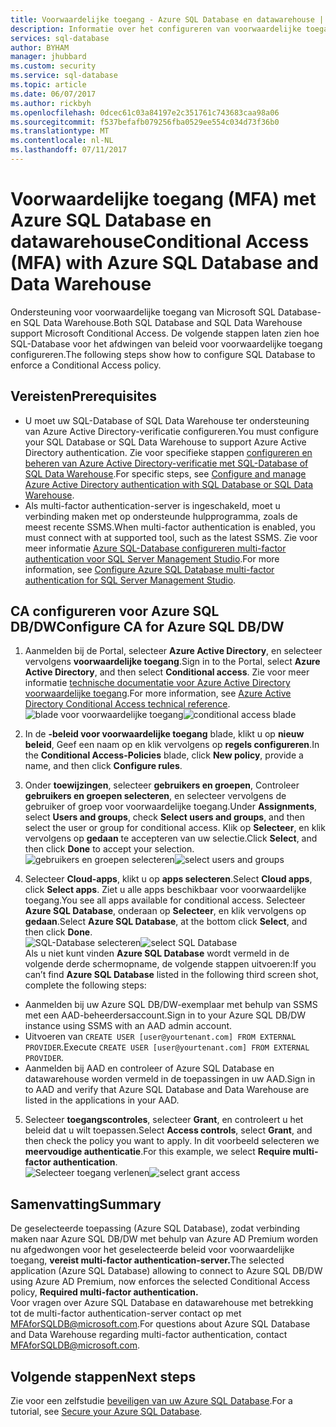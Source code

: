 ```yaml
---
title: Voorwaardelijke toegang - Azure SQL Database en datawarehouse | Microsoft-document
description: Informatie over het configureren van voorwaardelijke toegang voor Azure SQL Database en datawarehouse.
services: sql-database
author: BYHAM
manager: jhubbard
ms.custom: security
ms.service: sql-database
ms.topic: article
ms.date: 06/07/2017
ms.author: rickbyh
ms.openlocfilehash: 0dcec61c03a84197e2c351761c743683caa98a06
ms.sourcegitcommit: f537befafb079256fba0529ee554c034d73f36b0
ms.translationtype: MT
ms.contentlocale: nl-NL
ms.lasthandoff: 07/11/2017
---
```

# <a name="conditional-access-mfa-with-azure-sql-database-and-data-warehouse"></a><span data-ttu-id="111ef-103">Voorwaardelijke toegang (MFA) met Azure SQL Database en datawarehouse</span><span class="sxs-lookup"><span data-stu-id="111ef-103">Conditional Access (MFA) with Azure SQL Database and Data Warehouse</span></span>  

<span data-ttu-id="111ef-104">Ondersteuning voor voorwaardelijke toegang van Microsoft SQL Database- en SQL Data Warehouse.</span><span class="sxs-lookup"><span data-stu-id="111ef-104">Both SQL Database and SQL Data Warehouse support Microsoft Conditional Access.</span></span> <span data-ttu-id="111ef-105">De volgende stappen laten zien hoe SQL-Database voor het afdwingen van beleid voor voorwaardelijke toegang configureren.</span><span class="sxs-lookup"><span data-stu-id="111ef-105">The following steps show how to configure SQL Database to enforce a Conditional Access policy.</span></span>  

## <a name="prerequisites"></a><span data-ttu-id="111ef-106">Vereisten</span><span class="sxs-lookup"><span data-stu-id="111ef-106">Prerequisites</span></span>  
- <span data-ttu-id="111ef-107">U moet uw SQL-Database of SQL Data Warehouse ter ondersteuning van Azure Active Directory-verificatie configureren.</span><span class="sxs-lookup"><span data-stu-id="111ef-107">You must configure your SQL Database or SQL Data Warehouse to support Azure Active Directory authentication.</span></span> <span data-ttu-id="111ef-108">Zie voor specifieke stappen [configureren en beheren van Azure Active Directory-verificatie met SQL-Database of SQL Data Warehouse](sql-database-aad-authentication-configure.md).</span><span class="sxs-lookup"><span data-stu-id="111ef-108">For specific steps, see [Configure and manage Azure Active Directory authentication with SQL Database or SQL Data Warehouse](sql-database-aad-authentication-configure.md).</span></span>  
- <span data-ttu-id="111ef-109">Als multi-factor authentication-server is ingeschakeld, moet u verbinding maken met op ondersteunde hulpprogramma, zoals de meest recente SSMS.</span><span class="sxs-lookup"><span data-stu-id="111ef-109">When multi-factor authentication is enabled, you must connect with at supported tool, such as the latest SSMS.</span></span> <span data-ttu-id="111ef-110">Zie voor meer informatie [Azure SQL-Database configureren multi-factor authentication voor SQL Server Management Studio](sql-database-ssms-mfa-authentication-configure.md).</span><span class="sxs-lookup"><span data-stu-id="111ef-110">For more information, see [Configure Azure SQL Database multi-factor authentication for SQL Server Management Studio](sql-database-ssms-mfa-authentication-configure.md).</span></span>  

## <a name="configure-ca-for-azure-sql-dbdw"></a><span data-ttu-id="111ef-111">CA configureren voor Azure SQL DB/DW</span><span class="sxs-lookup"><span data-stu-id="111ef-111">Configure CA for Azure SQL DB/DW</span></span>  
1.  <span data-ttu-id="111ef-112">Aanmelden bij de Portal, selecteer **Azure Active Directory**, en selecteer vervolgens **voorwaardelijke toegang**.</span><span class="sxs-lookup"><span data-stu-id="111ef-112">Sign in to the Portal, select **Azure Active Directory**, and then select **Conditional access**.</span></span> <span data-ttu-id="111ef-113">Zie voor meer informatie [technische documentatie voor Azure Active Directory voorwaardelijke toegang](https://docs.microsoft.com/en-us/azure/active-directory/active-directory-conditional-access-technical-reference).</span><span class="sxs-lookup"><span data-stu-id="111ef-113">For more information, see [Azure Active Directory Conditional Access technical reference](https://docs.microsoft.com/en-us/azure/active-directory/active-directory-conditional-access-technical-reference).</span></span>  
  <span data-ttu-id="111ef-114">![blade voor voorwaardelijke toegang](./media/sql-database-conditional-access/conditional-access-blade.png)</span><span class="sxs-lookup"><span data-stu-id="111ef-114">![conditional access blade](./media/sql-database-conditional-access/conditional-access-blade.png)</span></span> 
     
2.  <span data-ttu-id="111ef-115">In de **-beleid voor voorwaardelijke toegang** blade, klikt u op **nieuw beleid**, Geef een naam op en klik vervolgens op **regels configureren**.</span><span class="sxs-lookup"><span data-stu-id="111ef-115">In the **Conditional Access-Policies** blade, click **New policy**, provide a name, and then click **Configure rules**.</span></span>  
3.  <span data-ttu-id="111ef-116">Onder **toewijzingen**, selecteer **gebruikers en groepen**, Controleer **gebruikers en groepen selecteren**, en selecteer vervolgens de gebruiker of groep voor voorwaardelijke toegang.</span><span class="sxs-lookup"><span data-stu-id="111ef-116">Under **Assignments**, select **Users and groups**, check **Select users and groups**, and then select the user or group for conditional access.</span></span> <span data-ttu-id="111ef-117">Klik op **Selecteer**, en klik vervolgens op **gedaan** te accepteren van uw selectie.</span><span class="sxs-lookup"><span data-stu-id="111ef-117">Click **Select**, and then click **Done** to accept your selection.</span></span>  
  <span data-ttu-id="111ef-118">![gebruikers en groepen selecteren](./media/sql-database-conditional-access/select-users-and-groups.png)</span><span class="sxs-lookup"><span data-stu-id="111ef-118">![select users and groups](./media/sql-database-conditional-access/select-users-and-groups.png)</span></span>  

4.  <span data-ttu-id="111ef-119">Selecteer **Cloud-apps**, klikt u op **apps selecteren**.</span><span class="sxs-lookup"><span data-stu-id="111ef-119">Select **Cloud apps**, click **Select apps**.</span></span> <span data-ttu-id="111ef-120">Ziet u alle apps beschikbaar voor voorwaardelijke toegang.</span><span class="sxs-lookup"><span data-stu-id="111ef-120">You see all apps available for conditional access.</span></span> <span data-ttu-id="111ef-121">Selecteer **Azure SQL Database**, onderaan op **Selecteer**, en klik vervolgens op **gedaan**.</span><span class="sxs-lookup"><span data-stu-id="111ef-121">Select **Azure SQL Database**, at the bottom click **Select**, and then click **Done**.</span></span>  
  <span data-ttu-id="111ef-122">![SQL-Database selecteren](./media/sql-database-conditional-access/select-sql-database.png)</span><span class="sxs-lookup"><span data-stu-id="111ef-122">![select SQL Database](./media/sql-database-conditional-access/select-sql-database.png)</span></span>  
  <span data-ttu-id="111ef-123">Als u niet kunt vinden **Azure SQL Database** wordt vermeld in de volgende derde schermopname, de volgende stappen uitvoeren:</span><span class="sxs-lookup"><span data-stu-id="111ef-123">If you can’t find **Azure SQL Database** listed in the following third screen shot, complete the following steps:</span></span>   
  - <span data-ttu-id="111ef-124">Aanmelden bij uw Azure SQL DB/DW-exemplaar met behulp van SSMS met een AAD-beheerdersaccount.</span><span class="sxs-lookup"><span data-stu-id="111ef-124">Sign in to your Azure SQL DB/DW instance using SSMS with an AAD admin account.</span></span>  
  - <span data-ttu-id="111ef-125">Uitvoeren van `CREATE USER [user@yourtenant.com] FROM EXTERNAL PROVIDER`.</span><span class="sxs-lookup"><span data-stu-id="111ef-125">Execute `CREATE USER [user@yourtenant.com] FROM EXTERNAL PROVIDER`.</span></span>  
  - <span data-ttu-id="111ef-126">Aanmelden bij AAD en controleer of Azure SQL Database en datawarehouse worden vermeld in de toepassingen in uw AAD.</span><span class="sxs-lookup"><span data-stu-id="111ef-126">Sign in to AAD and verify that Azure SQL Database and Data Warehouse are listed in the applications in your AAD.</span></span>  

5.  <span data-ttu-id="111ef-127">Selecteer **toegangscontroles**, selecteer **Grant**, en controleert u het beleid dat u wilt toepassen.</span><span class="sxs-lookup"><span data-stu-id="111ef-127">Select **Access controls**, select **Grant**, and then check the policy you want to apply.</span></span> <span data-ttu-id="111ef-128">In dit voorbeeld selecteren we **meervoudige authenticatie**.</span><span class="sxs-lookup"><span data-stu-id="111ef-128">For this example, we select **Require multi-factor authentication**.</span></span>  
  <span data-ttu-id="111ef-129">![Selecteer toegang verlenen](./media/sql-database-conditional-access/grant-access.png)</span><span class="sxs-lookup"><span data-stu-id="111ef-129">![select grant access](./media/sql-database-conditional-access/grant-access.png)</span></span>  

## <a name="summary"></a><span data-ttu-id="111ef-130">Samenvatting</span><span class="sxs-lookup"><span data-stu-id="111ef-130">Summary</span></span>  
<span data-ttu-id="111ef-131">De geselecteerde toepassing (Azure SQL Database), zodat verbinding maken naar Azure SQL DB/DW met behulp van Azure AD Premium worden nu afgedwongen voor het geselecteerde beleid voor voorwaardelijke toegang, **vereist multi-factor authentication-server.**</span><span class="sxs-lookup"><span data-stu-id="111ef-131">The selected application (Azure SQL Database) allowing to connect to Azure SQL DB/DW using Azure AD Premium, now enforces the selected Conditional Access policy, **Required multi-factor authentication.**</span></span>  
<span data-ttu-id="111ef-132">Voor vragen over Azure SQL Database en datawarehouse met betrekking tot de multi-factor authentication-server contact op met MFAforSQLDB@microsoft.com.</span><span class="sxs-lookup"><span data-stu-id="111ef-132">For questions about Azure SQL Database and Data Warehouse regarding multi-factor authentication, contact MFAforSQLDB@microsoft.com.</span></span>  

## <a name="next-steps"></a><span data-ttu-id="111ef-133">Volgende stappen</span><span class="sxs-lookup"><span data-stu-id="111ef-133">Next steps</span></span>  

<span data-ttu-id="111ef-134">Zie voor een zelfstudie [beveiligen van uw Azure SQL Database](sql-database-security-tutorial.md).</span><span class="sxs-lookup"><span data-stu-id="111ef-134">For a tutorial, see [Secure your Azure SQL Database](sql-database-security-tutorial.md).</span></span>
